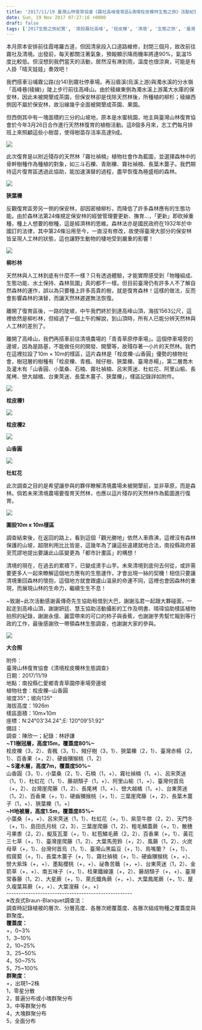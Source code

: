 ```yaml
---
title: '2017/11/19 臺灣山林復育協會《霧社高峰復育區&清境栓皮櫟林生態之旅》活動紀實'
date: Sun, 19 Nov 2017 07:27:16 +0000
draft: false
tags: ['2017生態之旅紀實', '南投霧社高峰', '栓皮櫟', '清境', '生態之旅', '臺灣山林復育協會']
---
```


本月原本安排前往霞喀羅古道，但因清泉段入口道路維修，封閉三個月，故改前往霧社及清境。出發前，每天都關注著氣象，預報顯示降雨機率將達90%，氣溫15度比較低。但沒想到我們當天的活動，居然沒有淋到雨，溫度也很涼爽，可能是有人掛「晴天娃娃」奏效吧！

我們搭車沿埔霧公路(台14)到霧社停車場。再沿眉溪(烏溪上游)與濁水溪的分水嶺「高峰巷(稜線)」陡上步行前往高峰山。由於稜線東側為濁水溪上游萬大水庫的保安林，因此未被開墾成茶園，但保安林卻是伐除天然林後，所種植的柳杉；稜線西側因不屬於保安林，故沿線幾乎全面被開墾成茶園、果園。

但西側其中有一塊面積約三分的山坡地，原本是水蜜桃園，地主與臺灣山林復育協會於今年3月26日合作進行天然林復育的植樹活動。這8個多月來，志工們每月排班上來照顧這些小樹苗，使得樹苗存活率高達9成。

![](https://www.reforestation.tw/wp-content/uploads/2021/01/23737603_1773176062702026_1333699871571725414_o.jpg)

此次復育是以附近殘存的天然林「霧社禎楠」植物社會作為藍圖，並選擇森林中的骨幹樹種作為種植的對象，如三斗石櫟、青剛櫟、霧社禎楠、長葉木薑子。我們期待這片復育區透過此協助，能加速演替的過程，盡早恢復為極盛相的森林。

![](https://www.reforestation.tw/wp-content/uploads/2021/01/23668846_10208425800041616_6413517603910861683_o.jpg)

**狹葉櫟**

反觀復育區旁另一側的保安林，卻因密植柳杉，而降低了許多森林應有的生態功能。由於森林法第24條規定保安林的經營管理要更新、撫育…，「更新」即砍掉重種，種上人想要的樹種，這是經濟林的思維。森林法亦是國民政府在1932年於中國訂的法律，其中第24條沿用至今，一直沒有修改，故使得臺灣大部分的保安林皆呈現人工林的狀態，這也讓野生動物的棲地受到嚴重的影響！

![](https://www.reforestation.tw/wp-content/uploads/2021/01/23826180_1970180349660557_2891126146579088215_o.jpg)

**柳杉林**

天然林與人工林到底有什麼不一樣？只有透過體驗，才能實際感受到「物種組成、生態功能、水土保持、森林氛圍」真的都不一樣。但目前臺灣仍有許多人不了解自然森林的運作，誤以為只要種上許多高貴的樹，就是復育森林！這樣的做法，反而會影響森林的演替，而讓天然林遲遲無法恢復。

離開了復育區後，一路的陡坡，中午我們終於到達高峰山頂，海拔1563公尺，這裡依然是柳杉林，但經過了一個上午的解說，到山頂時，所有人已能分辨天然林與人工林的差別了。

離開了高峰山，我們再搭車前往清境農場的「青青草原停車場」。這個停車場旁的邊坡，因為是路基，不能做任何的開發、開墾等，故殘存著一小片的天然林。我們在這裡拉設了10m × 10m的樣區，這片森林是「栓皮櫟-山香圓」優勢的植物社會，樹冠層的樹種有「栓皮櫟、青楓、賊仔樹、狹葉櫟、臺灣赤楊」，第二層喬木及灌木有「山香圓、小葉桑、石楠、霧社禎楠、呂宋莢迷、杜虹花、阿里山榆、長尾栲、巒大越橘、台東莢迷、長葉木薑子、狹葉櫟」，樣區記錄詳如附件。

![](https://www.reforestation.tw/wp-content/uploads/2021/01/栓皮櫟1.jpg)

**栓皮櫟1**

![](https://www.reforestation.tw/wp-content/uploads/2021/01/栓皮櫟2.jpg)

**栓皮櫟2**

![](https://www.reforestation.tw/wp-content/uploads/2021/01/山香圓.jpg)

**山香圓**

![](https://www.reforestation.tw/wp-content/uploads/2021/01/杜虹花.jpg)

**杜虹花**

此次調查之目的是希望讓參與的夥伴瞭解清境農場未被開墾前，並非草原，而是森林。倘若未來清境農場要復育天然林，也應以這片殘存的天然林作為藍圖進行復育。

![](https://www.reforestation.tw/wp-content/uploads/2021/01/23800172_1773176499368649_8171323724345529687_o.jpg)

**圍設10m x 10m樣區**

調查結束後，在返回的路上，看到這個「觀光勝地」依然人車鼎沸，這裡沒有森林保護的山坡，超限利用比比皆是，這幾年為了讓這些違建就地合法，南投縣政府甚至荒謬地提出要讓此山區變更為「都市計畫區」的構想！

清境的現在，在過去的累積下，已變成燙手山芋。未來清境到底何去何從，或許需要更多人一起來瞭解這個地方應有的生態運作，才會出現一絲的契機！相信只要讓清境重回森林的懷抱，這個地方就會跟盧山溫泉的命運不同，這裡也會因森林的重現，而展現山林的生命力，繼續生生不息！

~致謝~此次活動感謝黃傳奇先生協助租借到大巴，謝謝泓君一起跟大夥碰面，一起走到高峰山頂，謝謝妍廷、慧玉協助活動攝影的工作及明書、晴瑋協助樣區植物拍照的紀錄，謝謝永億、麗雲帶來的可口的柿子與香蕉，也謝謝芋秀幫忙報到等行政的工作，最後感謝欣一帶領森林生態調查，也謝謝大家的參與。

![](https://www.reforestation.tw/wp-content/uploads/2021/01/23783395_1773175506035415_3845791471439924743_o.jpg)

**大合照**

附件：  
臺灣山林復育協會《清境栓皮櫟林生態調查》  
日期：2017/11/19  
地點：南投縣仁愛鄉青青草園停車場旁邊坡  
植物社會：栓皮櫟─山香圓  
坡度35°；坡向135°  
海拔高度：1926m  
樣區面積：10m×10m  
座標：N:24°03'34.24";E: 120°09'51.92"  
備註：  
調查：陳欣一；紀錄：林妤謙  
**~T1樹冠層，高度15m，覆蓋度80%~**  
栓皮櫟（3，2）、青楓（3，1）、賊仔樹（3，1）、狹葉櫟（2，1）、臺灣赤楊（2，1）、百香果（+，2）、硬齒獼猴桃（1，2）  
**~ S灌木層，高度7m，覆蓋度50%~**  
山香圓（3，1）、小葉桑（2，1）、石楠（1，+）、霧社禎楠（1，+）、呂宋莢迷（1，1）、杜虹花（1，1）、藤胡頹子（1，+）、阿里山榆（1，+）、臺灣何首烏（+，2）、台灣崖爬藤（1，2）、長尾栲（1，+）、巒大越橘（1，+）、台東莢迷（1，2）、百香果（+，1）、硬齒獼猴桃（+，1）、三葉崖爬藤（+，2）、長葉木薑子（1，+）、狹葉櫟（1，+）  
**~H地被層，高度1.5m，覆蓋度85%~**  
小葉桑（+，+）、呂宋莢迷（1，1）、杜虹花（+，1）、紫莖牛膝（2，2）、天門冬（+，1）、島田氏月桃（2，3）、三葉崖爬藤（1，2）、粗毛鱗蓋蕨（+，1）、散穗弓果黍（2，2）、擬芨瓦葦（+，1）、紅苞鱗毛蕨（2，2）、百香果（+，1）、黃花三七草（+，1）、臺灣崖爬藤（1，2）、大葉馬蔸鈴（+，2）、風藤（1，2）、火炭母草（+，1）、台灣何首烏（1，1）、臺灣山黑扁豆（+，1）、鳥嘴蘭？（+，1）、假菝葜（+，1）、長葉木薑子（+，1）、霧社禎楠（+，1）、硬齒獼猴桃（+，+）、巒大紫珠（+，+）、墨點櫻桃（+，+）、祕魯苦蘵（+，+）、台東莢迷（1，2）、金箭草（+，+）、南五味子（+，1）、柱果鐵線蓮（+，2）、藤胡頹子（+，+）、臺灣常春藤（1，2）、大星蕨（+，1）、萊氏鐵角蕨（+，+）、大葉鳳尾蕨（+，1）、屋久複葉耳蕨（+，+）、大葉溲蘇（+，+）  
\----------------------------------------------------  
※改良式Braun-Blanquet調查法：  
調查時記錄植被的層次、分層高度、各層次總覆蓋度、各層次組成物種之覆蓋度與群聚度。  
**覆蓋度：**  
+，0~3%  
1，3~10%  
2，10~25%  
3，25~50%  
4，50~75%  
5，75~100%  
**群聚度：**  
+，出現1~2株  
1，零星分散  
2，普遍分布或小塊群聚分布  
3，中等群聚分布  
4，大塊群聚分布  
5，全面分布